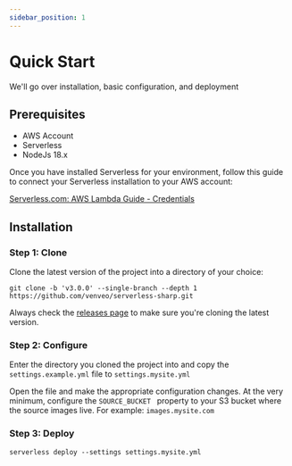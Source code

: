 ```yaml
---
sidebar_position: 1
---
```

# Quick Start

We'll go over installation, basic configuration, and deployment

## Prerequisites

- AWS Account
- Serverless
- NodeJs 18.x

Once you have installed Serverless for your environment, follow this guide to connect your Serverless installation to
 your AWS account:
 
 [Serverless.com: AWS Lambda Guide - Credentials](https://www.serverless.com/framework/docs/providers/aws/guide/credentials/)

## Installation

### Step 1: Clone

Clone the latest version of the project into a directory of your choice:

```git
git clone -b 'v3.0.0' --single-branch --depth 1 https://github.com/venveo/serverless-sharp.git 
```

<Note type="tip">

Always check the [releases page](https://github.com/venveo/serverless-sharp/releases) to make sure you're cloning the
 latest version.

</Note>

### Step 2: Configure

Enter the directory you cloned the project into and copy the `settings.example.yml` file to `settings.mysite.yml`

Open the file and make the appropriate configuration changes. At the very minimum, configure the `SOURCE_BUCKET
` property to your S3 bucket where the source images live. For example: `images.mysite.com`


### Step 3: Deploy

```shell-session
serverless deploy --settings settings.mysite.yml
```
